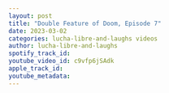 ```yaml
---
layout: post
title: "Double Feature of Doom, Episode 7"
date: 2023-03-02
categories: lucha-libre-and-laughs videos
author: lucha-libre-and-laughs
spotify_track_id: 
youtube_video_id: c9vfp6jSAdk
apple_track_id: 
youtube_metadata: 
---
```

